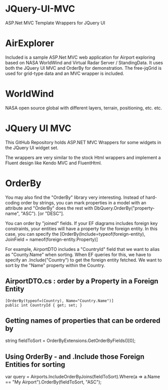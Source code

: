 # JQuery-UI-MVC
ASP.Net MVC Template Wrappers for JQuery UI


AirExplorer
==========
Included is a sample ASP.Net MVC web application for Airport exploring based on NASA WorldWind and Virtual Radar Server / StandingData.
It uses both the JQuery UI MVC and OrderBy for demonstration.  The free-jqGrid is used for grid-type data and an MVC wrapper is included.


WorldWind
=========
NASA open source global with different layers, terrain, positioning, etc. etc.


JQuery UI MVC
=============
This GitHub Repository holds ASP.NET MVC Wrappers for some widgets in the JQuery UI widget set.

The wrappers are very similar to the stock Html wrappers and implement a Fluent design like Kendo MVC and FluentHtml.


OrderBy
=======
You may also find the "OrderBy" library very interesting.  Instead of hard-coding order by strings, you can mark properties in a
model with an attribute and "OrderBy" does the rest with DbQuery.OrderBy("property-name", "ASC"). [or "DESC"].

You can order by "joined" fields.  If your EF diagrams includes foreign key constraints, your entities will have a property for
the foreign entity.  In this case, you can specify the [OrderBy(Include=typeof(foreign-entity), JoinField = nameof(foreign-entity.Property)]

For example, AirportDTO includes a "CountryId" field that we want to alias as "County.Name" when sorting.  When EF queries for this, we
have to specify an .Include("Country") to get the foreign entity fetched.  We want to sort by the "Name" property within the Country.


AirportDTO.cs : order by a Property in a Foreign Entity
-------------------------------------------------------
	[OrderBy(typeof=(Country), Name="Country.Name")]
	public int CountryId { get; set; }

Getting names of properties that can be ordered by
--------------------------------------------------
string fieldToSort = OrderByExtensions.GetOrderByFields<Airport>()[0];


Using OrderBy - and .Include those Foreign Entities for sorting
---------------------------------------------------------------
var query = Airports.IncludeOrderByJoins(fieldToSort).Where(a => a.Name == "My Airport").OrderBy(fieldToSort, "ASC");

